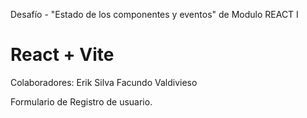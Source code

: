 Desafío - "Estado de los componentes y eventos" de Modulo REACT I

# React + Vite

Colaboradores: Erik Silva
Facundo Valdivieso

Formulario de Registro de usuario.
